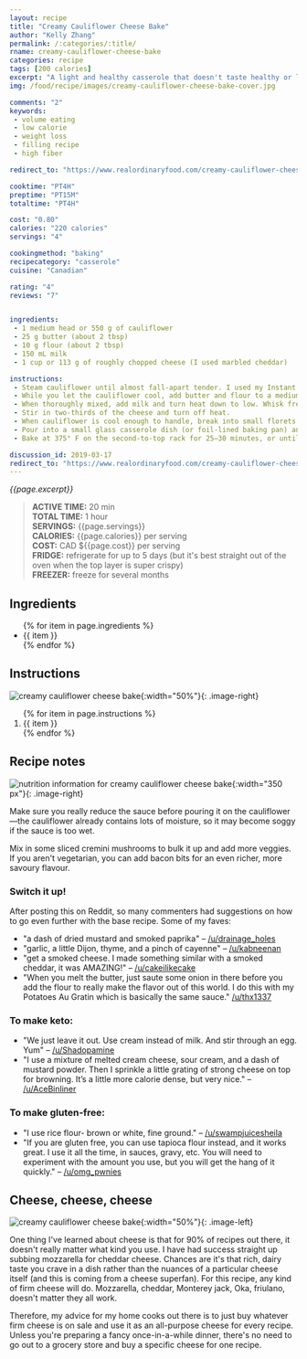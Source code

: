 ```yaml
---
layout: recipe
title: "Creamy Cauliflower Cheese Bake"
author: "Kelly Zhang"
permalink: /:categories/:title/
rname: creamy-cauliflower-cheese-bake
categories: recipe
tags: [200 calories]
excerpt: "A light and healthy casserole that doesn't taste healthy or light, and you won't feel have to feel guilty coming back for seconds! It's perfect as a main course or a side. See recipe notes for keto and gluten-free variations."
img: /food/recipe/images/creamy-cauliflower-cheese-bake-cover.jpg

comments: "2"
keywords:
 - volume eating
 - low calorie
 - weight loss
 - filling recipe
 - high fiber

redirect_to: "https://www.realordinaryfood.com/creamy-cauliflower-cheese-bake/"

cooktime: "PT4H"
preptime: "PT15M"
totaltime: "PT4H"

cost: "0.80"
calories: "220 calories"
servings: "4"

cookingmethod: "baking"
recipecategory: "casserole"
cuisine: "Canadian"

rating: "4"
reviews: "7"


ingredients:
 - 1 medium head or 550 g of cauliflower
 - 25 g butter (about 2 tbsp)
 - 10 g flour (about 2 tbsp)
 - 150 mL milk
 - 1 cup or 113 g of roughly chopped cheese (I used marbled cheddar)

instructions:
 - Steam cauliflower until almost fall-apart tender. I used my Instant Pot's STEAM function (5 min @ high).
 - While you let the cauliflower cool, add butter and flour to a medium saucepan on medium heat and whisk together.
 - When thoroughly mixed, add milk and turn heat down to low. Whisk frequently until sauce thickens.
 - Stir in two-thirds of the cheese and turn off heat.
 - When cauliflower is cool enough to handle, break into small florets and add to saucepan. Stir, coating all the florets.
 - Pour into a small glass casserole dish (or foil-lined baking pan) and sprinkle remaining cheese on top.
 - Bake at 375° F on the second-to-top rack for 25–30 minutes, or until golden on top.

discussion_id: 2019-03-17
redirect_to: "https://www.realordinaryfood.com/creamy-cauliflower-cheese-bake/"
---
```




*{{page.excerpt}}*

> **ACTIVE TIME:** 20 min  
> **TOTAL TIME:** 1 hour  
> **SERVINGS:** {{page.servings}}  
> **CALORIES:** {{page.calories}} per serving  
> **COST:** CAD ${{page.cost}} per serving  
> **FRIDGE:** refrigerate for up to 5 days (but it's best straight out of the oven when the top layer is super crispy)  
> **FREEZER:** freeze for several months

## Ingredients

<ul>
  {% for item in page.ingredients %}
    <li>{{ item }}</li>
  {% endfor %}
</ul>

## Instructions

![creamy cauliflower cheese bake](/food/recipe/images/creamy-cauliflower-cheese-bake-1.jpg){:width="50%"}{: .image-right}

<ol>
  {% for item in page.instructions %}
    <li>{{ item }}</li>
  {% endfor %}
</ol>

## Recipe notes

![nutrition information for creamy cauliflower cheese bake](/food/recipe/images/creamy-cauliflower-cheese-bake-nutrition.jpg){:width="350 px"}{: .image-right}

Make sure you really reduce the sauce before pouring it on the cauliflower—the cauliflower already contains lots of moisture, so it may become soggy if the sauce is too wet.

Mix in some sliced cremini mushrooms to bulk it up and add more veggies. If you aren't vegetarian, you can add bacon bits for an even richer, more savoury flavour.

### Switch it up!

After posting this on Reddit, so many commenters had suggestions on how to go even further with the base recipe. Some of my faves:

* "a dash of dried mustard and smoked paprika" – [/u/drainage_holes](https://www.reddit.com/r/EatCheapAndHealthy/comments/bvjwk6/i_posted_this_in_an_another_subreddit_and_people/epq3new/)
* "garlic, a little Dijon, thyme, and a pinch of cayenne" – [/u/kabneenan](https://www.reddit.com/r/EatCheapAndHealthy/comments/bvjwk6/i_posted_this_in_an_another_subreddit_and_people/epr7vs3/)
* "get a smoked cheese. I made something similar with a smoked cheddar, it was AMAZING!" – [/u/cakeilikecake](https://www.reddit.com/r/EatCheapAndHealthy/comments/bvjwk6/i_posted_this_in_an_another_subreddit_and_people/epqbrk7/)
* "When you melt the butter, just saute some onion in there before you add the flour to really make the flavor out of this world. I do this with my Potatoes Au Gratin which is basically the same sauce." [/u/thx1337](https://www.reddit.com/r/EatCheapAndHealthy/comments/bvjwk6/i_posted_this_in_an_another_subreddit_and_people/epqon5k/)

### To make keto:

* "We just leave it out. Use cream instead of milk. And stir through an egg. Yum" – [/u/Shadopamine](https://www.reddit.com/r/EatCheapAndHealthy/comments/bvjwk6/i_posted_this_in_an_another_subreddit_and_people/epqdfls/)
* "I use a mixture of melted cream cheese, sour cream, and a dash of mustard powder. Then I sprinkle a little grating of strong cheese on top for browning. It’s a little more calorie dense, but very nice." – [/u/AceBinliner](https://www.reddit.com/r/1200isplenty/comments/bgaskf/cheesy_cauliflower_bake_880_calories_for_the/ell35zs/)

### To make gluten-free:

* "I use rice flour- brown or white, fine ground." – [/u/swampjuicesheila](https://www.reddit.com/r/EatCheapAndHealthy/comments/bvjwk6/i_posted_this_in_an_another_subreddit_and_people/epqgadx/)
* "If you are gluten free, you can use tapioca flour instead, and it works great. I use it all the time, in sauces, gravy, etc. You will need to experiment with the amount you use, but you will get the hang of it quickly." – [/u/omg_pwnies](https://www.reddit.com/r/EatCheapAndHealthy/comments/bvjwk6/i_posted_this_in_an_another_subreddit_and_people/epr425d/)

## Cheese, cheese, cheese

![creamy cauliflower cheese bake](/food/recipe/images/creamy-cauliflower-cheese-bake-2.jpg){:width="50%"}{: .image-left}

One thing I've learned about cheese is that for 90% of recipes out there, it doesn't really matter what kind you use. I have had success straight up subbing mozzarella for cheddar cheese. Chances are it's that rich, dairy taste you crave in a dish rather than the nuances of a particular cheese itself (and this is coming from a cheese superfan). For this recipe, any kind of firm cheese will do. Mozzarella, cheddar, Monterey jack, Oka, friulano, doesn't matter they all work.

Therefore, my advice for my home cooks out there is to just buy whatever firm cheese is on sale and use it as an all-purpose cheese for every recipe. Unless you're preparing a fancy once-in-a-while dinner, there's no need to go out to a grocery store and buy a specific cheese for one recipe.
